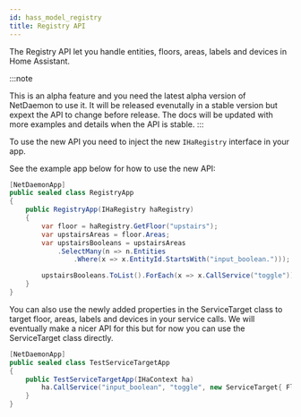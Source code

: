 ```yaml
---
id: hass_model_registry
title: Registry API
---
```


The Registry API let you handle entities, floors, areas, labels and devices in Home Assistant.


:::note

This is an alpha feature and you need the latest alpha version of NetDaemon to use it.
It will be released evenutally in a stable version but expext the API to change before release.
The docs will be updated with more examples and details when the API is stable.
:::

To use the new API you need to inject the new `IHaRegistry` interface in your app.

See the example app below for how to use the new API:
```csharp
[NetDaemonApp]
public sealed class RegistryApp
{
    public RegistryApp(IHaRegistry haRegistry)
    {
        var floor = haRegistry.GetFloor("upstairs");
        var upstairsAreas = floor.Areas;
        var upstairsBooleans = upstairsAreas
            .SelectMany(n => n.Entities
                .Where(x => x.EntityId.StartsWith("input_boolean.")));

        upstairsBooleans.ToList().ForEach(x => x.CallService("toggle"));
    }
}
```

You can also use the newly added properties in the ServiceTarget class to target floor, areas, labels 
and devices in your service calls. We will eventually make a nicer API for this but for now 
you can use the ServiceTarget class directly.

```csharp
[NetDaemonApp]
public sealed class TestServiceTargetApp
{
    public TestServiceTargetApp(IHaContext ha)
        ha.CallService("input_boolean", "toggle", new ServiceTarget{ FloorIds = ["upstairs"] });
    }
}
```
